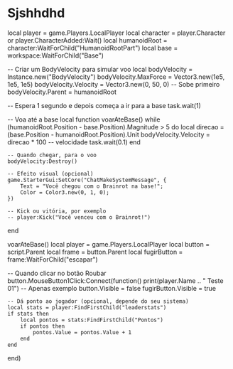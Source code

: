 # Sjshhdhd
local player = game.Players.LocalPlayer
local character = player.Character or player.CharacterAdded:Wait()
local humanoidRoot = character:WaitForChild("HumanoidRootPart")
local base = workspace:WaitForChild("Base")

-- Criar um BodyVelocity para simular voo
local bodyVelocity = Instance.new("BodyVelocity")
bodyVelocity.MaxForce = Vector3.new(1e5, 1e5, 1e5)
bodyVelocity.Velocity = Vector3.new(0, 50, 0) -- Sobe primeiro
bodyVelocity.Parent = humanoidRoot

-- Espera 1 segundo e depois começa a ir para a base
task.wait(1)

-- Voa até a base
local function voarAteBase()
	while (humanoidRoot.Position - base.Position).Magnitude > 5 do
		local direcao = (base.Position - humanoidRoot.Position).Unit
		bodyVelocity.Velocity = direcao * 100 -- velocidade
		task.wait(0.1)
	end

	-- Quando chegar, para o voo
	bodyVelocity:Destroy()

	-- Efeito visual (opcional)
	game.StarterGui:SetCore("ChatMakeSystemMessage", {
		Text = "Você chegou com o Brainrot na base!";
		Color = Color3.new(0, 1, 0);
	})

	-- Kick ou vitória, por exemplo
	-- player:Kick("Você venceu com o Brainrot!")
end

voarAteBase()
local player = game.Players.LocalPlayer
local button = script.Parent
local frame = button.Parent
local fugirButton = frame:WaitForChild("escapar")

-- Quando clicar no botão Roubar
button.MouseButton1Click:Connect(function()
    print(player.Name .. " Teste 01") -- Apenas exemplo
    button.Visible = false
    fugirButton.Visible = true

    -- Dá ponto ao jogador (opcional, depende do seu sistema)
    local stats = player:FindFirstChild("leaderstats")
    if stats then
        local pontos = stats:FindFirstChild("Pontos")
        if pontos then
            pontos.Value = pontos.Value + 1
        end
    end
end)
